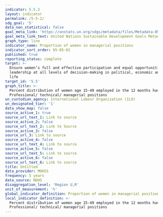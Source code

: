 ```yaml
---
indicator: 5.5.2
layout: indicator
permalink: /5-5-2/
sdg_goal: '5'
data_non_statistical: false
goal_meta_link: 'https://unstats.un.org/sdgs/metadata/files/Metadata-05-05-02.pdf'
goal_meta_link_text: United Nations Sustainable Development Goals Metadata (PDF 372 KB)
graph_type: line
indicator_name: Proportion of women in managerial positions
indicator_sort_order: 05-05-02
published: true
reporting_status: complete
target: >-
  Ensure women’s full and effective participation and equal opportunities for
  leadership at all levels of decision-making in political, economic and public
  life
target_id: '5.5'
graph_title: >-
  Percent distribution of women age 15-49 employed in the 12 months having
  Professional/ technical/ managerial positions
un_custodian_agency: International Labour Organization (ILO)
un_designated_tier: '1'
data_show_map: false
source_active_1: true
source_url_text_1: Link to source
source_active_2: false
source_url_text_2: Link to Source
source_active_3: false
source_url_3: Link to source
source_active_4: false
source_url_text_4: Link to source
source_active_5: false
source_url_text_5: Link to source
source_active_6: false
source_url_text_6: Link to source
title: Untitled
data_provider: MOHSS
frequency: 5 years
data_source: NDHS
disaggregation_level: 'Region U,R'
unit_of_measurement: '%'
global_indicator_definition: Proportion of women in managerial positions
local_indicator_definition: >-
  Percent distribution of women age 15-49 employed in the 12 months having
  Professional/ technical/ managerial positions
---
```

